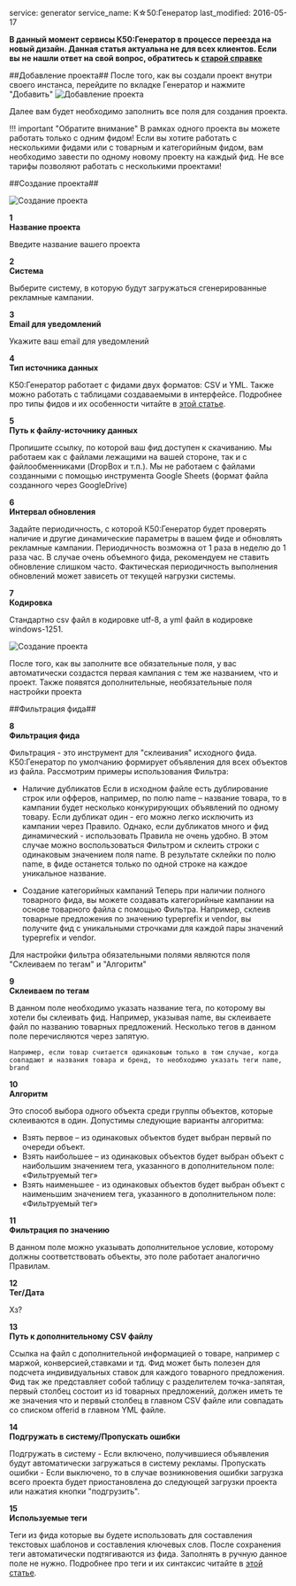 service: generator
service_name: K☆50:Генератор
last_modified: 2016-05-17

**В данный момент сервисы К50:Генератор в процессе переезда на новый дизайн. Данная статья актуальна не для всех клиентов. Если вы не нашли ответ на свой вопрос, обратитесь к [старой справке](https://wiki.k50.ru/index.php?title=K50_%D0%93%D0%B5%D0%BD%D0%B5%D1%80%D0%B0%D1%82%D0%BE%D1%80_2.0)**

##Добавление проекта##
После того, как вы создали проект внутри своего инстанса, перейдите по вкладке Генератор и нажмите "Добавить"
![Добавление проекта](/generator/start/sozdanie_proekta.png)

Далее вам будет необходимо заполнить все поля для создания проекта.

!!! important "Обратите внимание"
	В рамках одного проекта вы можете работать только с одним фидом! Если вы хотите работать с несколькими фидами или с товарным и категорийным фидом, вам необходимо завести по одному новому проекту на каждый фид. 
    Не все тарифы позволяют работать с несколькими проектами!

##Создание проекта##

![Создание проекта](/generator/start/sozdanie_proekta1.png)

**<div class="dig">1</div><div class="header">Название проекта</div>**

Введите название вашего проекта

**<div class="dig">2</div><div class="header">Система</div>**

Выберите систему, в которую будут загружаться сгенерированные рекламные кампании.

**<div class="dig">3</div><div class="header">Email для уведомлений</div>**

Укажите ваш email для уведомлений

**<div class="dig">4</div><div class="header">Тип источника данных</div>**

К50:Генератор работает с фидами двух форматов: CSV и YML. Также можно работать с таблицами создаваемыми в интерфейсе. Подробнее про типы фидов и их особенности читайте в [этой статье](http://help.k50.ru/generator/feed/).


**<div class="dig">5</div><div class="header">Путь к файлу-источнику данных</div>**

Пропишите ссылку, по которой ваш фид доступен к скачиванию.
Мы работаем как с файлами лежащими на вашей стороне, так и с файлообменниками (DropBox и т.п.). Мы не работаем с файлами созданными с помощью инструмента Google Sheets (формат файла созданного через GoogleDrive)

**<div class="dig">6</div><div class="header">Интервал обновления</div>**

Задайте периодичность, с которой К50:Генератор будет проверять наличие и другие динамические параметры в вашем фиде и обновлять рекламные кампании. 
Периодичность возможна от 1 раза в неделю до 1 раза час. 
В случае очень объемного фида, рекомендуем не ставить обновление слишком часто. 
Фактическая периодичность выполнения обновлений может зависеть от текущей нагрузки системы.

**<div class="dig">7</div><div class="header">Кодировка</div>**

Стандартно csv файл в кодировке utf-8, а yml файл в кодировке windows-1251.

![Создание проекта](/generator/start/sozdanie_proekta2.png)

После того, как вы заполните все обязательные поля, у вас автоматически создастся первая кампания с тем же названием, что и проект. Также появятся дополнительные, необязательные поля настройки проекта

##Фильтрация фида##

**<div class="dig">8</div><div class="header">Фильтрация фида</div>**

Фильтрация - это инструмент для "склеивания" исходного фида. 
К50:Генератор по умолчанию формирует объявления для всех объектов из файла. Рассмотрим примеры использования Фильтра:

- Наличие дубликатов
Если в исходном файле есть дублирование строк или офферов, например, по полю name – название товара, то в кампании будет несколько конкурирующих объявлений по одному товару. Если дубликат один - его можно легко исключить из кампании через Правило. Однако, если дубликатов много и фид динамический - использовать Правила не очень удобно. В этом случае можно воспользоваться Фильтром и склеить строки с одинаковым значением поля name. В результате склейки по полю name, в фиде останется только по одной строке на каждое уникальное название.

- Создание категорийных кампаний
Теперь при наличии полного товарного фида, вы можете создавать категорийные кампании на основе товарного файла с помощью Фильтра. Например, склеив товарные предложения по значению typeprefix и vendor, вы получите фид с уникальными строчками для каждой пары значений typeprefix и vendor.

Для настройки фильтра обязательными полями являются поля "Склеиваем по тегам" и "Алгоритм"

**<div class="dig">9</div><div class="header">Склеиваем по тегам</div>**

В данном поле необходимо указать название тега, по которому вы хотели бы склеивать фид.
Например, указывая name, вы склеиваете файл по названию товарных предложений. 
Несколько тегов в данном поле перечисляются через запятую.

`Например, если товар считается одинаковым только в том случае, когда совпадают и названия товара и бренд, то необходимо указать теги name, brand`

**<div class="dig">10</div><div class="header">Алгоритм</div>**

Это способ выбора одного объекта среди группы объектов, которые склеиваются в один. Допустимы следующие варианты алгоритма:

- Взять первое – из одинаковых объектов будет выбран первый по очереди объект.
- Взять наибольшее – из одинаковых объектов будет выбран объект с наибольшим значением тега, указанного в дополнительном поле: «Фильтруемый тег»
- Взять наименьшее - из одинаковых объектов будет выбран объект с наименьшим значением тега, указанного в дополнительном поле: «Фильтруемый тег»

**<div class="dig">11</div><div class="header">Фильтрация по значению</div>**

В данном поле можно указывать дополнительное условие, которому должны соответствовать объекты, это поле работает аналогично Правилам.

**<div class="dig">12</div><div class="header">Тег/Дата</div>**

Хз?

**<div class="dig">13</div><div class="header">Путь к дополнительному CSV файлу</div>**

Ссылка на файл с дополнительной информацией о товаре, например с маржой, конверсией,ставками и тд. Фид может быть полезен для подсчета индивидуальных ставок для каждого товарного предложения. Фид так же представляет собой таблицу с разделителем точка-запятая, первый столбец состоит из id товарных предложений, должен иметь те же значения что и первый столбец в главном CSV файле или совпадать со списком offerid в главном YML файле.

**<div class="dig">14</div><div class="header">Подгружать в систему/Пропускать ошибки</div>**

Подгружать в систему - Если включено, получившиеся объявления будут автоматически загружаться в систему рекламы.
Пропускать ошибки - Если выключено, то в случае возникновения ошибки загрузка всего проекта будет приостановлена до следующей загрузки проекта или нажатия кнопки "подгрузить".


**<div class="dig">15</div><div class="header">Используемые теги</div>**

Теги из фида которые вы будете использовать для составления текстовых шаблонов и составления ключевых слов. После сохранения теги автоматически подтягиваются из фида. Заполнять в ручную данное поле не нужно.
Подробнее про теги и их синтаксис читайте в [этой статье](http://help.k50.ru/generator/functions/tags/).
